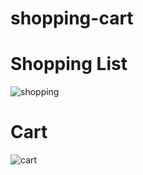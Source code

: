 # shopping-cart

# Shopping List
![shopping](https://user-images.githubusercontent.com/50178948/133941144-4015233a-3c9e-4134-9464-e6f5a52d4a18.PNG)

# Cart
![cart](https://user-images.githubusercontent.com/50178948/133941151-02148da3-a100-4f16-aa6f-b4fdd9ff3dd9.PNG)
